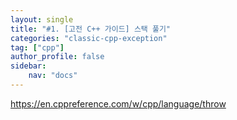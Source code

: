 ```yaml
---
layout: single
title: "#1. [고전 C++ 가이드] 스택 풀기"
categories: "classic-cpp-exception"
tag: ["cpp"]
author_profile: false
sidebar: 
    nav: "docs"
---
```


https://en.cppreference.com/w/cpp/language/throw